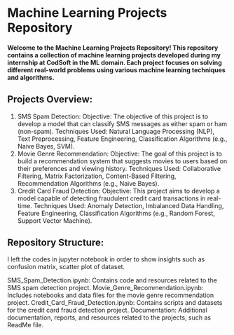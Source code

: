 # Machine Learning Projects Repository #
#### Welcome to the Machine Learning Projects Repository! This repository contains a collection of machine learning projects developed during my internship at CodSoft in the ML domain. Each project focuses on solving different real-world problems using various machine learning techniques and algorithms.

## Projects Overview:
1. SMS Spam Detection:
Objective: The objective of this project is to develop a model that can classify SMS messages as either spam or ham (non-spam).
Techniques Used: Natural Language Processing (NLP), Text Preprocessing, Feature Engineering, Classification Algorithms (e.g., Naive Bayes, SVM).
2. Movie Genre Recommendation:
Objective: The goal of this project is to build a recommendation system that suggests movies to users based on their preferences and viewing history.
Techniques Used: Collaborative Filtering, Matrix Factorization, Content-Based Filtering, Recommendation Algorithms (e.g., Naive Bayes).
3. Credit Card Fraud Detection:
Objective: This project aims to develop a model capable of detecting fraudulent credit card transactions in real-time.
Techniques Used: Anomaly Detection, Imbalanced Data Handling, Feature Engineering, Classification Algorithms (e.g., Random Forest, Support Vector Machine).

## Repository Structure:
I left the codes in jupyter notebook in order to show insights such as confusion matrix, scatter plot of dataset.

SMS_Spam_Detection.ipynb: Contains code and resources related to the SMS spam detection project.
Movie_Genre_Recommendation.ipynb: Includes notebooks and data files for the movie genre recommendation project.
Credit_Card_Fraud_Detection.ipynb: Contains scripts and datasets for the credit card fraud detection project.
Documentation: Additional documentation, reports, and resources related to the projects, such as ReadMe file.

